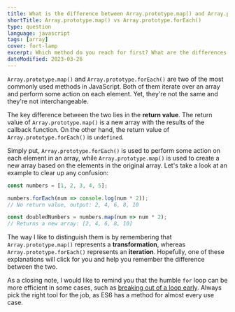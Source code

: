 ```yaml
---
title: What is the difference between Array.prototype.map() and Array.prototype.forEach()?
shortTitle: Array.prototype.map() vs Array.prototype.forEach()
type: question
language: javascript
tags: [array]
cover: fort-lamp
excerpt: Which method do you reach for first? What are the differences between them? Let's find out!
dateModified: 2023-03-26
---
```


`Array.prototype.map()` and `Array.prototype.forEach()` are two of the most commonly used methods in JavaScript. Both of them iterate over an array and perform some action on each element. Yet, they're not the same and they're not interchangeable.

The key difference between the two lies in the **return value**. The return value of `Array.prototype.map()` is a new array with the results of the callback function. On the other hand, the return value of `Array.prototype.forEach()` is `undefined`.

Simply put, `Array.prototype.forEach()` is used to perform some action on each element in an array, while `Array.prototype.map()` is used to create a new array based on the elements in the original array. Let's take a look at an example to clear up any confusion:

```js
const numbers = [1, 2, 3, 4, 5];

numbers.forEach(num => console.log(num * 2));
// No return value, output: 2, 4, 6, 8, 10

const doubledNumbers = numbers.map(num => num * 2);
// Returns a new array: [2, 4, 6, 8, 10]
```

The way I like to distinguish them is by remembering that `Array.prototype.map()` represents a **transformation**, whereas `Array.prototype.forEach()` represents an **iteration**. Hopefully, one of these explanations will click for you and help you remember the difference between the two.

As a closing note, I would like to remind you that the humble `for` loop can be more efficient in some cases, such as [breaking out of a loop early](/js/s/for-loop-early-break). Always pick the right tool for the job, as ES6 has a method for almost every use case.
